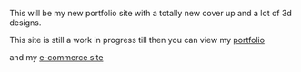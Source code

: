 This will be my new portfolio site with a totally new cover up and a lot of 3d designs.

This site is still a work in progress till then you can view my [portfolio](https://github.com/Aryankpoor/Kapoor-aryan)

and my [e-commerce site](https://vorizon.netlify.app)
